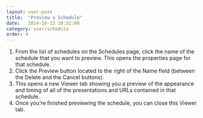 ```yaml
---
layout: user-post
title:  "Preview a Schedule"
date:   2014-10-13 10:52:00
category: user/schedule
order: 4
---
```


1. From the list of schedules on the Schedules page, click the name of the schedule that you want to preview.  This opens the properties page for that schedule.
2. Click the Preview button located to the right of the Name field (between the Delete and the Cancel buttons).  
3. This opens a new Viewer tab showing you a preview of the appearance and timing of all of the presentations and URLs contained in that schedule.  
4. Once you’re finished previewing the schedule, you can close this Viewer tab.

